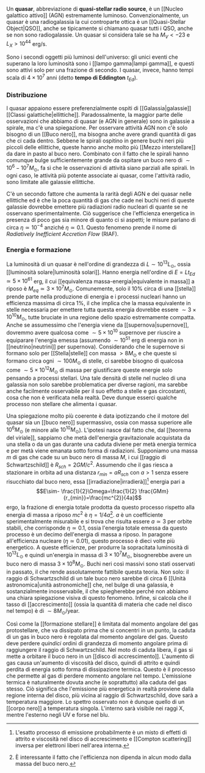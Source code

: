Un **quasar**, abbreviazione di **quasi-stellar radio source**, è un [[Nucleo galattico attivo]] (AGN) estremamente luminoso. Convenzionalmente, un quasar è una radiogalassia la cui controparte ottica è un [[Quasi-Stellar Object|QSO]], anche se tipicamente si chiamano quasar tutti i QSO, anche se non sono radiogalassie. Un quasar si considera tale se ha $M_{V}<-23$ e $L_{X}>10^{44}$ erg/s.

Sono i secondi oggetti più luminosi dell'universo: gli unici eventi che superano la loro luminosità sono i [[lampo gamma|lampi gamma]], e questi sono attivi solo per una frazione di secondo. I quasar, invece, hanno tempi scala di $4\times10^{7}$ anni (detto **tempo di Eddington** $t_{Ed}$).
### Distribuzione
I quasar appaiono essere preferenzialmente ospiti di [[Galassia|galassie]] [[Classi galattiche|ellittiche]]. Paradossalmente, la maggior parte delle osservazioni che abbiamo di quasar (e AGN in generale) sono in galassie a spirale, ma c'è una spiegazione. Per osservare attività AGN non c'è solo bisogno di un [[Buco nero]], ma bisogna anche avere grandi quantità di gas che ci cada dentro. Sebbene le spirali ospitino in genere buchi neri più piccoli delle ellittiche, queste hanno anche molto più [[Mezzo interstellare]] da dare in pasto al buco nero. Combinato con il fatto che le spirali hanno comunque bulge sufficientemente grande da ospitare un buco nero di $\sim10^{6}-10^{7}M_{\odot}$, fa sì che le osservazioni di attività siano parziali alle spirali. In ogni caso, le attività più potente associate ai quasar, come l'attività radio, sono limitate alle galassie ellittiche.

C'è un secondo fattore che aumenta la rarità degli AGN e dei quasar nelle ellittiche ed è che la poca quantità di gas che cade nei buchi neri di queste galassie dovrebbe emettere più radiazioni radio nucleari di quante se ne osservano sperimentalmente. Ciò suggerisce che l'efficienza energetica in presenza di poco gas sia minore di quanto ci si aspetti; le misure parlano di circa $\eta\simeq10^{-4}$ anziché $\eta\simeq0.1$. Questo fenomeno prende il nome di *Radiatively Inefficient Accretion Flow* (RIAF).
### Energia e formazione
La luminosità di un quasar è nell'ordine di grandezza di $L\sim10^{13}L_{\odot}$, ossia [[luminosità solare|luminosità solari]]. Hanno energia nell'ordine di $E=Lt_{Ed}\simeq5\times10^{61}$ erg, il cui [[equivalenza massa-energia|equivalente in massa]] a riposo è $M_{eq}\simeq3\times10^{7}M_{\odot}$. Comunemente, solo il 10% circa di una [[stella]] prende parte nella produzione di energia e i processi nucleari hanno un efficienza massima di circa 1%, il che implica che la massa equivalente in stelle necessaria per emettere tutta questa energia dovrebbe essere $\sim3\times10^{10}M_{\odot}$, tutte bruciate in una regione dello spazio estremamente compatta. Anche se assumessimo che l'energia viene da [[supernova|supernove]], dovremmo avere qualcosa come $\sim5\times10^{10}$ supernove per riuscire a equiparare l'energia emessa (assumendo $\sim10^{51}$ erg di energia non in [[neutrino|neutrini]] per supernova). Considerando che le supernove si formano solo per [[Stella|stelle]] con massa $>8M_{\odot}$ e che queste si formano circa ogni $\sim100M_{\odot}$ di stelle, ci sarebbe bisogno di qualcosa come $\sim5\times10^{12}M_{\odot}$ di massa per giustificare queste energie solo pensando a processi stellari. Una tale densità di stelle nel nucleo di una galassia non solo sarebbe problematica per diverse ragioni, ma sarebbe anche facilmente osservabile per il suo effetto a stelle e gas circostanti, cosa che non è verificata nella realtà. Deve dunque esserci qualche processo non stellare che alimenta i quasar.

Una spiegazione molto più coerente è data ipotizzando che il motore del quasar sia un [[buco nero]] supermassivo, ossia con massa superiore alle $10^{6}M_{\odot}$ (e minore alle $10^{10}M_{\odot}$). L'ipotesi nasce dal fatto che, dal [[teorema del viriale]], sappiamo che metà dell'energia gravitazionale acquistata da una stella o da un gas durante una caduta diviene per metà energia termica e per metà viene emanata sotto forma di radiazioni. Supponiamo una massa $m$ di gas che cade su un buco nero di massa $M$, i cui [[raggio di Schwartzschild]] è $R_{sch}=2GM/c^{2}$. Assumendo che il gas riesca a stazionare in orbita ad una distanza $r_{min}=aR_{sch}$ con $a>1$ senza essere risucchiato dal buco nero, essa [[irradiazione|irradierà]][^1] energia pari a
$$E\sim- \frac{1}{2}\Omega=\frac{1}{2} \frac{GMm}{r_{min}}=\frac{mc^{2}}{4a}$$
ergo, la frazione di energia totale prodotta da questo processo rispetto alla energia di massa a riposo $mc^{2}$ è $\eta=1/4a$[^2]. $a$ è un coefficiente sperimentalmente misurabile e si trova che risulta essere $a\simeq3$ per orbite stabili, che corrisponde $\eta\simeq0.1$, ossia l'energia totale emessa da questo processo è un decimo dell'energia di massa a riposo. In paragone all'efficienza nucleare ($\eta\simeq0.01$), questo processo è dieci volte più energetico. A queste efficienze, per produrre la sopracitata luminosità di $10^{13}L_{\odot}$ e quindi un'energia in massa di $3\times10^{7}M_{\odot}$, bisognerebbe avere un buco nero di massa $3\times10^{8}M_{\odot}$. Buchi neri così massivi sono stati osservati in passato, il che rende assolutamente fattibile questa teoria. Non solo: il raggio di Schwartzschild di un tale buco nero sarebbe di circa 6 [[Unità astronomica|unità astronomiche]] che, nel bulge di una galassia, è sostanzialmente inosservabile, il che spiegherebbe perché non abbiamo una chiara spiegazione visiva di questo fenomeno. Infine, si calcola che il tasso di [[accrescimento]] (ossia la quantità di materia che cade nel disco nel tempo) è di $\sim8M_{\odot}$/year.

Così come la [[formazione stellare]] è limitata dal momento angolare del gas protostellare, che va dissipato prima che si concentri in un punto, la caduta di un gas in buco nero è regolata dal momento angolare del gas. Questo deve perdere *quindici* ordini di grandezza di momento angolare prima di raggiungere il raggio di Schwartzschild. Nel moto di caduta libera, il gas si mette a orbitare il buco nero in un [[disco di accrescimento]]. L'aumento di gas causa un'aumento di viscosità del disco, quindi di attrito e quindi perdita di energia sotto forma di dissipazione termica. Questo è il processo che permette al gas di perdere momento angolare nel tempo. L'emissione termica è naturalmente dovuta anche (e soprattutto) alla caduta del gas stesso. Ciò significa che l'emissione più energetica in realtà proviene dalla regione interna del disco, più vicina al raggio di Schwartzschild, dove sarà a temperatura maggiore. Lo spettro osservato non è dunque quello di un [[corpo nero]] a temperatura singola. L'interno sarà visibile nei raggi X, mentre l'esterno negli UV e forse nel blu.

[^1]: L'esatto processo di emissione probabilmente è un misto di effetti di attrito e viscosità nel disco di accrescimento e [[Compton scattering]] inversa per elettroni liberi nell'area interna.
[^2]: È interessante il fatto che l'efficienza non dipenda in alcun modo dalla massa del buco nero.